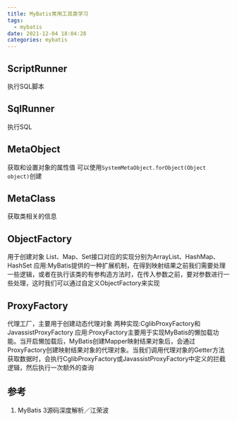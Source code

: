 ```yaml
---
title: MyBatis常用工具类学习
tags:
  - mybatis
date: 2021-12-04 18:04:28
categories: mybatis
---
```


## ScriptRunner
  执行SQL脚本

## SqlRunner
  执行SQL

## MetaObject
  获取和设置对象的属性值
  可以使用`SystemMetaObject.forObject(Object object)`创建

## MetaClass
  获取类相关的信息

## ObjectFactory
  用于创建对象
  List、Map、Set接口对应的实现分别为ArrayList、HashMap、HashSet
  应用:MyBatis提供的一种扩展机制，在得到映射结果之前我们需要处理一些逻辑，或者在执行该类的有参构造方法时，在传入参数之前，要对参数进行一些处理，这时我们可以通过自定义ObjectFactory来实现

## ProxyFactory
  代理工厂，主要用于创建动态代理对象
  两种实现:CglibProxyFactory和JavassistProxyFactory
  应用:ProxyFactory主要用于实现MyBatis的懒加载功能。当开启懒加载后，MyBatis创建Mapper映射结果对象后，会通过ProxyFactory创建映射结果对象的代理对象。当我们调用代理对象的Getter方法获取数据时，会执行CglibProxyFactory或JavassistProxyFactory中定义的拦截逻辑，然后执行一次额外的查询

## 参考

1. MyBatis 3源码深度解析／江荣波